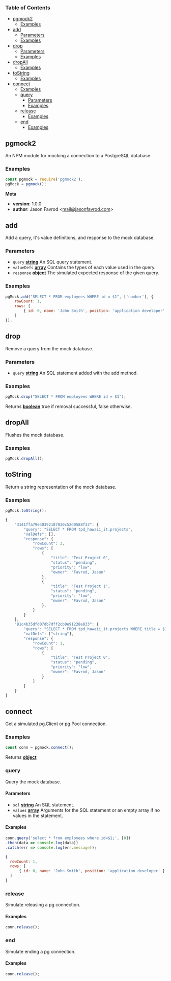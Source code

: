 <!-- Generated by documentation.js. Update this documentation by updating the source code. -->

### Table of Contents

-   [pgmock2][1]
    -   [Examples][2]
-   [add][3]
    -   [Parameters][4]
    -   [Examples][5]
-   [drop][6]
    -   [Parameters][7]
    -   [Examples][8]
-   [dropAll][9]
    -   [Examples][10]
-   [toString][11]
    -   [Examples][12]
-   [connect][13]
    -   [Examples][14]
    -   [query][15]
        -   [Parameters][16]
        -   [Examples][17]
    -   [release][18]
        -   [Examples][19]
    -   [end][20]
        -   [Examples][21]

## pgmock2

An NPM module for mocking a connection to a PostgreSQL database.

### Examples

```javascript
const pgmock = require('pgmock2'),
pgMock = pgmock();
```

**Meta**

-   **version**: 1.0.0
-   **author**: Jason Favrod &lt;mail@jasonfavrod.com>

## add

Add a query, it's value definitions, and response to the
mock database.

### Parameters

-   `query` **[string][22]** An SQL query statement.
-   `valueDefs` **[array][23]** Contains the types of each value used
    in the query.
-   `response` **[object][24]** The simulated expected response of
    the given query.

### Examples

```javascript
pgMock.add("SELECT * FROM employees WHERE id = $1", ['number'], {
    rowCount: 1,
    rows: [
        { id: 0, name: 'John Smith', position: 'application developer' }
    ]
});
```

## drop

Remove a query from the mock database.

### Parameters

-   `query` **[string][22]** An SQL statement added with the add method.

### Examples

```javascript
pgMock.drop("SELECT * FROM employees WHERE id = $1");
```

Returns **[boolean][25]** true if removal successful, false otherwise.

## dropAll

Flushes the mock database.

### Examples

```javascript
pgMock.dropAll();
```

## toString

Return a string representation of the mock database.

### Examples

```javascript
pgMock.toString();
```

```javascript
{
    "3141ffa79e40392187830c52d0588f33": {
        "query": "SELECT * FROM tpd_hawaii_it.projects",
        "valDefs": [],
        "response": {
            "rowCount": 3,
            "rows": [
                {
                    "title": "Test Project 0",
                    "status": "pending",
                    "priority": "low",
                    "owner": "Favrod, Jason"
                },
                {
                    "title": "Test Project 1",
                    "status": "pending",
                    "priority": "low",
                    "owner": "Favrod, Jason"
                },
            ]
        }
    },
    "81c4b35dfd07db7dff2cb0e91228e833": {
        "query": "SELECT * FROM tpd_hawaii_it.projects WHERE title = $1",
        "valDefs": ["string"],
        "response": {
            "rowCount": 1,
            "rows": [
                {
                    "title": "Test Project 0",
                    "status": "pending",
                    "priority": "low",
                    "owner": "Favrod, Jason"
                }
            ]
        }
    }
}
```

## connect

Get a simulated pg.Client or pg.Pool connection.

### Examples

```javascript
const conn = pgmock.connect();
```

Returns **[object][24]** 

### query

Query the mock database.

#### Parameters

-   `sql` **[string][22]** An SQL statement.
-   `values` **[array][23]** Arguments for the SQL statement or
    an empty array if no values in the statement.

#### Examples

```javascript
conn.query('select * from employees where id=$1;', [0])
.then(data => console.log(data))
.catch(err => console.log(err.message));
```

```javascript
{
  rowCount: 1,
  rows: [
      { id: 0, name: 'John Smith', position: 'application developer' } 
  ]
}
```

### release

Simulate releasing a pg connection.

#### Examples

```javascript
conn.release();
```

### end

Simulate ending a pg connection.

#### Examples

```javascript
conn.release();
```

[1]: #pgmock2

[2]: #examples

[3]: #add

[4]: #parameters

[5]: #examples-1

[6]: #drop

[7]: #parameters-1

[8]: #examples-2

[9]: #dropall

[10]: #examples-3

[11]: #tostring

[12]: #examples-4

[13]: #connect

[14]: #examples-5

[15]: #query

[16]: #parameters-2

[17]: #examples-6

[18]: #release

[19]: #examples-7

[20]: #end

[21]: #examples-8

[22]: https://developer.mozilla.org/docs/Web/JavaScript/Reference/Global_Objects/String

[23]: https://developer.mozilla.org/docs/Web/JavaScript/Reference/Global_Objects/Array

[24]: https://developer.mozilla.org/docs/Web/JavaScript/Reference/Global_Objects/Object

[25]: https://developer.mozilla.org/docs/Web/JavaScript/Reference/Global_Objects/Boolean
